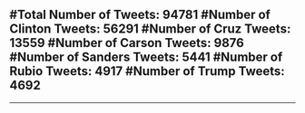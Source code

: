 #Total Number of Tweets: 94781 
#Number of Clinton Tweets: 56291
#Number of Cruz Tweets: 13559
#Number of Carson Tweets: 9876
#Number of Sanders Tweets: 5441
#Number of Rubio Tweets: 4917
#Number of Trump Tweets: 4692
---
---

